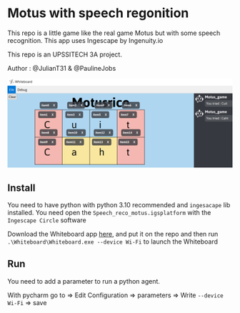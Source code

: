 # Motus with speech regonition

This repo is a little game like the real game Motus but with some speech recognition. This app uses Ingescape by Ingenuity.io

This repo is an UPSSITECH 3A project.

Author : @JulianT31 & @PaulineJobs

![](assets/review_game.png)

## Install

You need to have python with python 3.10 recommended and `ingesacape` lib installed.
You need open the `Speech_reco_motus.igsplatform` with the `Ingescape Circle` software 

Download the Whiteboard app [here](https://ingescape.com/upssitech/Whiteboard.zip), and put it on the repo and then run `.\Whiteboard\Whiteboard.exe --device Wi-Fi` to launch the Whiteboard

## Run 

You need to add a parameter to run a python agent.

With pycharm go to => Edit Configuration => parameters => Write `--device Wi-Fi` => save




